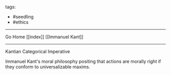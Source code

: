 tags:
- #seedling 
- #ethics
---

Go Home [[index]]
[[Immanuel Kant]]

---

Kantian Categorical Imperative

Immanuel Kant's moral philosophy positing that actions are morally right if they conform to universalizable maxims.
